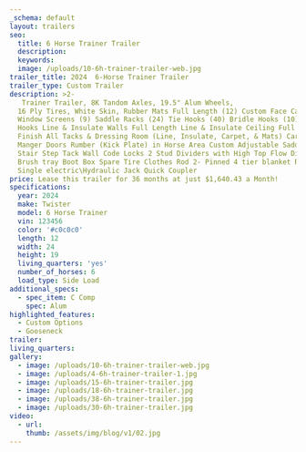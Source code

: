 ```yaml
---
_schema: default
layout: trailers
seo:
  title: 6 Horse Trainer Trailer
  description:
  keywords:
  image: /uploads/10-6h-trainer-trailer-web.jpg
trailer_title: 2024  6-Horse Trainer Trailer
trailer_type: Custom Trailer
description: >2-
   Trainer Trailer, 8K Tandom Axles, 19.5" Alum Wheels,
  16 Ply Tires, White Skin, Rubber Mats Full Length (12) Custom Face Cages (12)
  Window Screens (9) Saddle Racks (24) Tie Hooks (40) Bridle Hooks (10) Manger
  Hooks Line & Insulate Walls Full Length Line & Insulate Ceiling Full Length
  Finish All Tacks & Dressing Room (Line, Insulate, Carpet, & Mats) Carpet
  Manger Doors Rumber (Kick Plate) in Horse Area Custom Adjustable Saddle Racks
  Stair Step Tack Wall Code Locks 2 Stud Dividers with High Top Flow Divider 2
  Brush tray Boot Box Spare Tire Clothes Rod 2- Pinned 4 tier blanket Racks
  Single electric\Hydraulic Jack Quick Coupler
price: Lease this trailer for 36 months at just $1,640.43 a Month!
specifications:
  year: 2024
  make: Twister
  model: 6 Horse Trainer
  vin: 123456
  color: '#c0c0c0'
  length: 12
  width: 24
  height: 19
  living_quarters: 'yes'
  number_of_horses: 6
  load_type: Side Load
additional_specs:
  - spec_item: C Comp
    spec: Alum
highlighted_features:
  - Custom Options
  - Gooseneck
trailer:
living_quarters:
gallery:
  - image: /uploads/10-6h-trainer-trailer-web.jpg
  - image: /uploads/4-6h-trainer-trailer-1.jpg
  - image: /uploads/15-6h-trainer-trailer.jpg
  - image: /uploads/18-6h-trainer-trailer.jpg
  - image: /uploads/38-6h-trainer-trailer.jpg
  - image: /uploads/30-6h-trainer-trailer.jpg
video:
  - url:
    thumb: /assets/img/blog/v1/02.jpg
---
```

